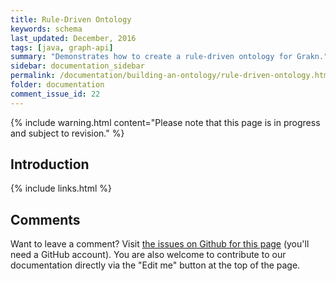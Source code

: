 ```yaml
---
title: Rule-Driven Ontology
keywords: schema
last_updated: December, 2016
tags: [java, graph-api]
summary: "Demonstrates how to create a rule-driven ontology for Grakn."
sidebar: documentation_sidebar
permalink: /documentation/building-an-ontology/rule-driven-ontology.html
folder: documentation
comment_issue_id: 22
---
```


{% include warning.html content="Please note that this page is in progress and subject to revision." %}

## Introduction

{% include links.html %}

## Comments
Want to leave a comment? Visit <a href="https://github.com/graknlabs/docs/issues/22" target="_blank">the issues on Github for this page</a> (you'll need a GitHub account). You are also welcome to contribute to our documentation directly via the "Edit me" button at the top of the page.